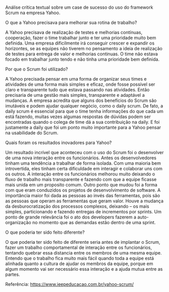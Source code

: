 Análise crítica textual sobre um case de sucesso do uso do framework Scrum na empresa Yahoo.

O que a Yahoo precisava para melhorar sua rotina de trabalho?

A Yahoo precisava de realização de testes e melhorias contínuas, cooperação, fazer o time trabalhar junto e ter uma prioridade muito bem definida. Uma empresa dificilmente irá conseguir crescer e expandir os horizontes, se as equipes não tiverem no pensamento a ideia de realização de testes para entrega de valor e melhorias continuas. O time não estava focado em trabalhar junto tendo e não tinha uma prioridade bem definida.

Por que o Scrum foi utilizado?

A Yahoo precisada pensar em uma forma de organizar seus times e atividades de uma forma mais simples e eficaz, onde fosse possível ser claro e transparente tudo que estava passando nas atividades. Então precisaria de uma gestão mais simples, transparente e adaptável a mudanças. A empresa acredita que alguns dos benefícios do Scrum são imutáveis e podem ajudar qualquer negócio, como o daily scrum.
De fato, a daily scrum é essencial para que o time tenha informações do que cada um está fazendo, muitas vezes algumas respostas de dúvidas podem ser encontradas quando o colega de time dá a sua contribuição na daily. E foi justamente a daily que foi um ponto muito importante para a Yahoo pensar na usabilidade do Scrum.

Quais foram os resultados inovadores para Yahoo?

Um resultado incrível que aconteceu com o uso do Scrum foi o desenvolver de uma nova interação entre os funcionários. Antes os desenvolvedores tinham uma tendência a trabalhar de forma isolada. Com uma maioria bem introvertida, eles tinham certa dificuldade em interagir e colaborar uns com os outros. A interação entre os funcionários melhorou muito deixando o fluxo de trabalho mais transparente e fazendo com que a equipe ficasse mais unida em um proposito comum. Outro ponto que mudou foi a forma com que eram conduzidos os projetos de desenvolvimento de software.
A importância maior foi dada as pessoas ao invés das ferramentas, pois são as pessoas que operam as ferramentas que geram valor. Houve a mudança da desburocratização dos processos complexos, deixando – os mais simples, particionando e fazendo entregas de incrementos por sprints. Um ponto de grande relevância foi o ato dos developers fazerem a auto-organização no momento que as demandas estão dentro de uma sprint.

O que poderia ter sido feito diferente?

O que poderia ter sido feito de diferente seria antes de implantar o Scrum, fazer um trabalho comportamental de interação entre os funcionários, tentando quebrar essa distancia entre os membros de uma mesma equipe. Entendo que o trabalho fica muito mais fácil quando toda a equipe está alinhada quanto a cultura de ajudar os membros da equipe, porque em algum momento vai ser necessário essa interação e a ajuda mutua entre as partes. 


Referência: https://www.ieepeducacao.com.br/yahoo-scrum/
